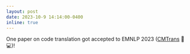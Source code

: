 ```yaml
---
layout: post
date: 2023-10-9 14:14:00-0400
inline: true
---
```


One paper on code translation got accepted to EMNLP 2023 ([CMTrans](https://arxiv.org/abs/2305.05834) 🔄💻)!
